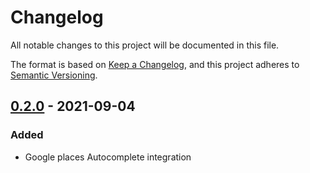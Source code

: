 # Changelog
All notable changes to this project will be documented in this file.

The format is based on [Keep a Changelog](https://keepachangelog.com/en/1.0.0/),
and this project adheres to [Semantic Versioning](https://semver.org/spec/v2.0.0.html).

## [0.2.0] - 2021-09-04

### Added
- Google places Autocomplete integration

[0.2.0]: https://github.com/mujde-aze/nt-postman-view/compare/v0.2.0...HEAD
